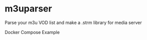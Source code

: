 # m3uparser
Parse your m3u VOD list and make a .strm library for media server

Docker Compose Example

